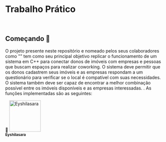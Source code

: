 <div id="top"></div>

# Trabalho Prático



<br/>


## Começando 🚀

O projeto presente neste repositório e nomeado pelos seus colaboradores como "" tem como seu principal objetivo replicar o funcionamento de um sistema em C++ para conectar donos de imóveis com empresas e pessoas que buscam espaços para realizar coworking. O sistema deve permitir que os donos cadastrem seus imóveis e as empresas respondam a um questionário para verificar se o local é compatível com suas necessidades. O sistema também deve ser capaz de encontrar a melhor combinação possível entre os imóveis disponíveis e as empresas interessadas. . As funções implementadas são as seguintes:

🔸
    <td align="center">
      <a href="#">
        <img src="https://avatars.githubusercontent.com/u/93560193?v=4" width="100px;" alt="Eyshilasara"/><br>
        <sub>
          <b>Eyshilasara</b>
        </sub>
      </a>
    </td>
  
    
  </tr>
</table>

